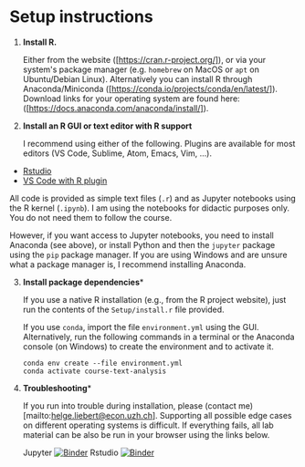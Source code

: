 # Setup instructions

1. **Install R.** 

   Either from the website ([https://cran.r-project.org/]), or via your system's
   package manager (e.g. `homebrew` on MacOS or `apt` on Ubuntu/Debian Linux).
   Alternatively you can install R through Anaconda/Miniconda
   ([https://conda.io/projects/conda/en/latest/]). Download links for your
   operating system are found here:
   ([https://docs.anaconda.com/anaconda/install/]).

2. **Install an R GUI or text editor with R support** 

   I recommend using either of the following. Plugins are available for most
   editors (VS Code, Sublime, Atom, Emacs, Vim, ...).
  - [Rstudio](https://www.rstudio.com/products/rstudio/)
  - [VS Code with R plugin](https://code.visualstudio.com/)

  All code is provided as simple text files (`.r`) and as Jupyter notebooks
  using the R kernel (`.ipynb`). I am using the notebooks for didactic purposes
  only. You do not need them to follow the course. 
  
  However, if you want access to Jupyter notebooks, you need to install Anaconda
  (see above), or install Python and then the `jupyter` package using the `pip`
  package manager. If you are using Windows and are unsure what a package
  manager is, I recommend installing Anaconda. 
 
3. **Install package dependencies*** 

   If you use a native R installation (e.g., from the R project website), just run
   the contents of the `Setup/install.r` file provided. 
   
   If you use `conda`, import the file `environment.yml` using the GUI.
   Alternatively, run the following commands in a terminal or the Anaconda
   console (on Windows)  to create the environment and  to activate it.

   ```
   conda env create --file environment.yml 
   conda activate course-text-analysis
   ```

4. **Troubleshooting*** 
   
   If you run into trouble during installation, please (contact
   me)[mailto:helge.liebert@econ.uzh.ch]. Supporting all possible edge cases on
   different operating systems is difficult. If everything fails, all lab
   material  can be also be run in your browser using the links below.

   Jupyter [![Binder](https://mybinder.org/badge_logo.svg)](https://mybinder.org/v2/gh/hliebert/course-text-analysis-in-r/HEAD)
   Rstudio [![Binder](https://mybinder.org/badge_logo.svg)](https://mybinder.org/v2/gh/hliebert/course-text-analysis-in-r/HEAD?urlpath=rstudio)
